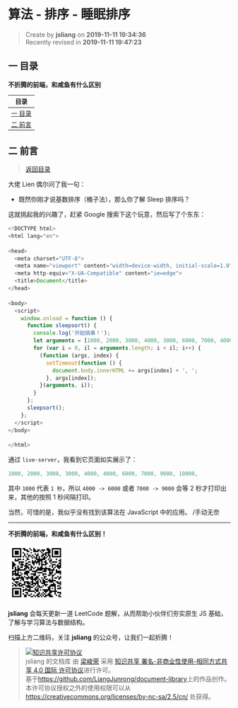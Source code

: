 算法 - 排序 - 睡眠排序
===

> Create by **jsliang** on **2019-11-11 19:34:36**  
> Recently revised in **2019-11-11 19:47:23**

## <a name="chapter-one" id="chapter-one">一 目录</a>

**不折腾的前端，和咸鱼有什么区别**

| 目录 |
| --- | 
| [一 目录](#chapter-one) | 
| <a name="catalog-chapter-two" id="catalog-chapter-two"></a>[二 前言](#chapter-two) |

## <a name="chapter-two" id="chapter-two">二 前言</a>

> [返回目录](#chapter-one)

大佬 Lien 偶尔问了我一句：

* 既然你刚才说基数排序（桶子法），那么你了解 Sleep 排序吗？

这就挑起我的兴趣了，赶紧 Google 搜索下这个玩意，然后写了个东东：

```js
<!DOCTYPE html>
<html lang="en">

<head>
  <meta charset="UTF-8">
  <meta name="viewport" content="width=device-width, initial-scale=1.0">
  <meta http-equiv="X-UA-Compatible" content="ie=edge">
  <title>Document</title>
</head>

<body>
  <script>
    window.onload = function () {
      function sleepsort() {
        console.log('开始搞事！');
        let arguments = [1000, 2000, 3000, 4000, 3000, 6000, 7000, 4000, 9000, 10000];
        for (var i = 0, il = arguments.length; i < il; i++) {
          (function (args, index) {
            setTimeout(function () {
              document.body.innerHTML += args[index] + ', ';
            }, args[index]);
          }(arguments, i));
        }
      };
      sleepsort();
    };
  </script>
</body>

</html>
```

通过 `live-server`，我看到它页面如实展示了：

```js
1000, 2000, 3000, 3000, 4000, 4000, 6000, 7000, 9000, 10000,
```

其中 `1000` 代表 `1 秒`，所以 `4000 -> 6000` 或者 `7000 -> 9000` 会等 2 秒才打印出来，其他的按照 1 秒间隔打印。

当然，可惜的是，我似乎没有找到该算法在 JavaScript 中的应用。 /手动无奈

---

**不折腾的前端，和咸鱼有什么区别！**

![图](../../../public-repertory/img/z-small-wechat-public-address.jpg)

**jsliang** 会每天更新一道 LeetCode 题解，从而帮助小伙伴们夯实原生 JS 基础，了解与学习算法与数据结构。

扫描上方二维码，关注 **jsliang** 的公众号，让我们一起折腾！

> <a rel="license" href="http://creativecommons.org/licenses/by-nc-sa/4.0/"><img alt="知识共享许可协议" style="border-width:0" src="https://i.creativecommons.org/l/by-nc-sa/4.0/88x31.png" /></a><br /><span xmlns:dct="http://purl.org/dc/terms/" property="dct:title">jsliang 的文档库</span> 由 <a xmlns:cc="http://creativecommons.org/ns#" href="https://github.com/LiangJunrong/document-library" property="cc:attributionName" rel="cc:attributionURL">梁峻荣</a> 采用 <a rel="license" href="http://creativecommons.org/licenses/by-nc-sa/4.0/">知识共享 署名-非商业性使用-相同方式共享 4.0 国际 许可协议</a>进行许可。<br />基于<a xmlns:dct="http://purl.org/dc/terms/" href="https://github.com/LiangJunrong/document-library" rel="dct:source">https://github.com/LiangJunrong/document-library</a>上的作品创作。<br />本许可协议授权之外的使用权限可以从 <a xmlns:cc="http://creativecommons.org/ns#" href="https://creativecommons.org/licenses/by-nc-sa/2.5/cn/" rel="cc:morePermissions">https://creativecommons.org/licenses/by-nc-sa/2.5/cn/</a> 处获得。